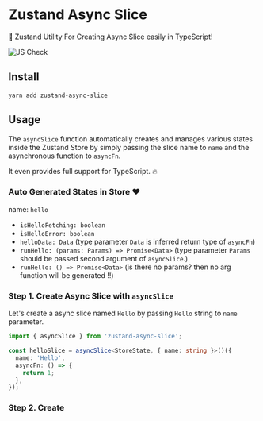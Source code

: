 # Zustand Async Slice

🦄 Zustand Utility For Creating Async Slice easily in TypeScript!

![JS Check](https://github.com/mym0404/zustand-async-slice/workflows/JS%20Check/badge.svg)

## Install

```
yarn add zustand-async-slice
```

## Usage

The `asyncSlice` function automatically creates and manages various states inside the Zustand Store by simply passing the slice name to `name` and the asynchronous function to `asyncFn`.

It even provides full support for TypeScript. 🔥

### Auto Generated States in Store ♥️

name: `hello`

- `isHelloFetching: boolean`
- `isHelloError: boolean`
- `helloData: Data` (type parameter `Data` is inferred return type of `asyncFn`)
- `runHello: (params: Params) => Promise<Data>` (type parameter `Params` should be passed second argument of `asyncSlice`.)
- `runHello: () => Promise<Data>` (is there no params? then no arg function will be generated ‼️)

### Step 1. Create Async Slice with `asyncSlice`

Let's create a async slice named `Hello` by passing `Hello` string to `name` parameter.

```ts
import { asyncSlice } from 'zustand-async-slice';

const helloSlice = asyncSlice<StoreState, { name: string }>()({
  name: 'Hello',
  asyncFn: () => {
    return 1;
  },
});
```

### Step 2. Create 
